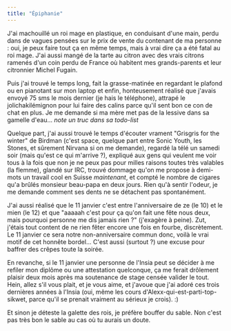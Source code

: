 ```yaml
---
title: "Épiphanie"
---
```


J'ai machouillé un roi mage en plastique, en conduisant d'une main, perdu dans
de vagues pensées sur le prix de vente du contenant de ma personne : oui, je
peux faire tout ça en même temps, mais à vrai dire ça a été fatal au roi mage.
J'ai aussi mangé de la tarte au citron avec des vrais citrons ramenés d'un
coin perdu de France où habitent mes grands-parents et leur citronnier Michel
Fugain.

Puis j'ai trouvé le temps long, fait la grasse-matinée en regardant le plafond
ou en pianotant sur mon laptop et enfin, honteusement réalisé que j'avais
envoyé 75 sms le mois dernier (je hais le téléphone), attrapé le
jolichakilémignon pour lui faire des calins parce qu'il sent bon ce con de
chat en plus. Je me demande si ma mère met pas de la lessive dans sa gamelle
d'eau... *note un truc dans sa todo-list*

Quelque part, j'ai aussi trouvé le temps d'écouter vrament "Grisgris for the
winter" de Birdman (c'est space, quelque part entre Sonic Youth, les Stones,
et sûrement Nirvana si on me demande), regardé la télé un samedi soir (mais
qu'est ce qui m'arrive ?), expliqué aux gens qui veulent me voir tous à la
fois que non je ne peux pas pour milles raisons toutes très valables (la
flemme), glandé sur IRC, trouvé dommage qu'on me propose à demi-mots un
travail cool en Suisse _maintenant_, et compté le nombre de cigares qu'a
brûlés monsieur beau-papa en deux jours. Rien qu'à sentir l'odeur, je me
demande comment ses dents ne se détachent pas spontanément.

J'ai aussi réalisé que le 11 janvier c'est entre l'anniversaire de ze (le 10)
et le mien (le 12) et que "aaaaah c'est pour ça qu'on fait une fête nous deux,
mais pourquoi personne me dis jamais rien ?" (j'exagère à peine). Zut, j'étais
tout content de ne rien fêter encore une fois en fourbe, discrètement. Le 11
janvier ce sera notre non-anniversaire commun donc, voilà le vrai motif de cet
honnête bordel... C'est aussi (surtout ?) une excuse pour baffrer des crêpes
toute la soirée.

En revanche, si le 11 janvier une personne de l'Insia peut se décider à me
refiler mon diplôme ou une attestation quelconque, ça me ferait drôlement
plaisir deux mois après ma soutenance de stage censée valider le tout. Hein,
allez s'il vous plait, et je vous aime, et j'avoue que j'ai adoré ces trois
dernières années à l'Insia (oui, même les cours d'Alexx-qui-est-parti-top-
sikwet, parce qu'il se prenait vraiment au sérieux je crois). :)  
  
Et sinon je déteste la galette des rois, je préfère bouffer du sable. Non
c'est pas très bon le sable au cas où tu aurais un doute.

